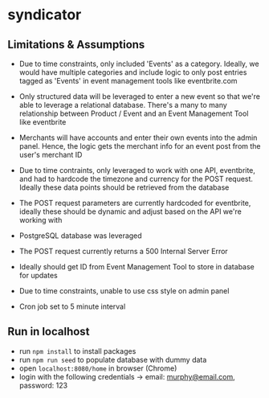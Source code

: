 # syndicator

## Limitations & Assumptions
- Due to time constraints, only included 'Events' as a category. Ideally, we would have multiple categories and include logic to only post entries tagged as 'Events' in event management tools like eventbrite.com

- Only structured data will be leveraged to enter a new event so that we're able to leverage a relational database. There's a many to many relationship between Product / Event and an Event Management Tool like eventbrite

- Merchants will have accounts and enter their own events into the admin panel. Hence, the logic gets the merchant info for an event post from the user's merchant ID

- Due to time contraints, only leveraged to work with one API, eventbrite, and had to hardcode the timezone and currency for the POST request. Ideally these data points should be retrieved from the database

- The POST request parameters are currently hardcoded for eventbrite, ideally these should be dynamic and adjust based on the API we're working with

- PostgreSQL database was leveraged

- The POST request currently returns a 500 Internal Server Error

- Ideally should get ID from Event Management Tool to store in database for updates

- Due to time constraints, unable to use css style on admin panel

- Cron job set to 5 minute interval

## Run in localhost
- run `npm install` to install packages
- run `npm run seed` to populate database with dummy data
- open `localhost:8080/home` in browser (Chrome)
- login with the following credentials -> email: murphy@email.com, password: 123